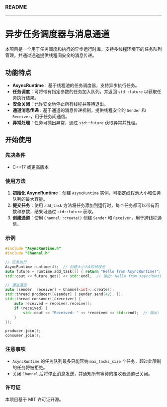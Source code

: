 ### README

---

# 异步任务调度器与消息通道

本项目是一个用于任务调度和执行的异步运行时库，支持多线程环境下的任务队列管理，并通过通道提供线程间安全的消息传递。

## 功能特点

- **AsyncRuntime**：基于线程池的任务调度器，支持异步执行任务。
- **任务调度**：可将带有指定参数的任务加入队列，并返回 `std::future` 以获取任务执行结果。
- **安全关闭**：允许安全地停止所有线程并等待退出。
- **通道消息传递**：基于通道的消息传递机制，提供线程安全的 `Sender` 和 `Receiver`，用于任务间通信。
- **异常处理**：任务可抛出异常，通过 `std::future` 获取异常并处理。

## 开始使用

### 先决条件

- C++17 或更高版本

### 使用方法

1. **初始化 AsyncRuntime**：创建 `AsyncRuntime` 实例，可指定线程池大小和任务队列的最大容量。
2. **提交任务**：使用 `add_task` 方法将任务添加到运行时，每个任务都可以带有函数和参数，结果可通过 `std::future` 获取。
3. **创建通道**：使用 `Channel::create()` 创建 `Sender` 和 `Receiver`，用于跨线程通信。

### 示例

```cpp
#include "AsyncRuntime.h"
#include "Channel.h"

// 任务执行
AsyncRuntime runtime(4);  // 创建大小为4的线程池
auto future = runtime.add_task([] { return "Hello from AsyncRuntime!"; });
std::cout << future.get() << std::endl;  // 输出: Hello from AsyncRuntime!

// 通道通信
auto [sender, receiver] = Channel<int>::create();
std::thread producer([&sender] { sender.send(42); });
std::thread consumer([&receiver] {
    auto received = receiver.receive();
    if (received) {
        std::cout << "Received: " << *received << std::endl;  // 输出: Received: 42
    }
});

producer.join();
consumer.join();
```

### 注意事项

- `AsyncRuntime` 的任务队列最多只能容纳 `max_tasks_size` 个任务，超过此限制的任务将被拒绝。
- 关闭 `Channel` 后将停止消息发送，并通知所有等待的接收者通道已关闭。

### 许可证

本项目基于 MIT 许可证开源。